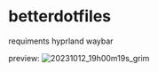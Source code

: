 # betterdotfiles

requiments
hyprland
waybar

preview: ![20231012_19h00m19s_grim](https://github.com/Hfhdhdhf/betterdotfiles/assets/120726073/bc30c86e-4cd4-4a5f-8629-2690be70e21d)
